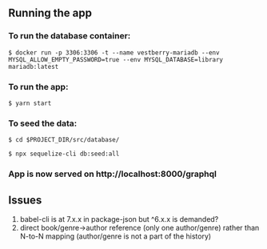 ## Running the app
### To run the database container:
```$ docker run -p 3306:3306 -t --name vestberry-mariadb --env MYSQL_ALLOW_EMPTY_PASSWORD=true --env MYSQL_DATABASE=library  mariadb:latest```

### To run the app:
```$ yarn start```

### To seed the data:
```$ cd $PROJECT_DIR/src/database/```

```$ npx sequelize-cli db:seed:all```

### App is now served on <href>http://localhost:8000/graphql</href>

## Issues
1. babel-cli is at 7.x.x in package-json but ^6.x.x is demanded?
2. direct book/genre->author reference (only one author/genre) rather than N-to-N mapping (author/genre is not a part of the history)
